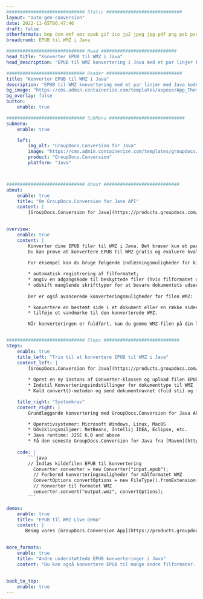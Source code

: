 ```yaml
---
############################# Static ############################
layout: "auto-gen-conversion"
date: 2022-11-05T06:47:46
draft: false
otherformats: bmp dcm emf emz epub gif ico jp2 jpeg jpg pdf png psb psd svg svgz tex tga tif tiff webp wmf wmz xps
breadcrumb: EPUB til WMZ i Java

############################# Head ############################
head_title: "Konverter EPUB til WMZ i Java"
head_description: "EPUB til WMZ konvertering i Java med et par linjer kode. Konverter over 160 filformater ved hjælp af GroupDocs dokumentkonverterings-API for Java"

############################# Header ############################
title: "Konverter EPUB til WMZ i Java"
description: "EPUB til WMZ konvertering med et par linjer med Java kode"
bg_image: "https://cms.admin.containerize.com/templates/aspose/App_Themes/V3/images/bg/header1.png"
bg_overlay: false
button:
    enable: true

############################# SubMenu ############################
submenu:
    enable: true

    left:
        img_alt: "GroupDocs.Conversion for Java"
        image: "https://cms.admin.containerize.com/templates/groupdocs/images/product-logos/90x90-noborder/groupdocs-conversion-java.png"
        product: "GroupDocs.Conversion"
        platform: "Java"



############################# About ############################
about:
    enable: true
    title: "Om GroupDocs.Conversion for Java API"
    content: |
        [GroupDocs.Conversion for Java](https://products.groupdocs.com/conversion/java/) er en avanceret filformatkonverterings-API til konvertering mellem populære billed- og dokumentformater såsom Microsoft Office, OpenDocument, PDF, HTML, e-mail, CAD. og meget mere med blot et par linjer kode. Den native API registrerer automatisk formaterne af de originale dokumenter og tilbyder mange muligheder for at tilpasse de konverterede dokumenter. Sammen med funktionen til at udtrække information fra et dokument, understøtter den også caching af konverteringsresultaterne til den lokale disk som standard. Enhver form for cachelagring kan dog understøttes ved at implementere de passende grænseflader - Amazon S3, Dropbox, Google Drive, Windows Azure, Reddis eller andre.
    

overview:
    enable: true
    content: |
        Konverter dine EPUB filer til WMZ i Java. Det kræver kun et par linjer med Java kode på enhver platform efter eget valg, såsom Windows, Linux, macOS.
        Du kan prøve at konvertere EPUB til WMZ gratis og evaluere kvaliteten af ​​konverteringsresultaterne. Sammen med simple filkonverteringsscripts kan du prøve mere sofistikerede muligheder for at indlæse EPUB-kildefilen og gemme WMZ-outputtet. 
        
        For eksempel kan du bruge følgende indlæsningsmuligheder for kilden EPUB:

        * automatisk registrering af filformatet;
        * angiv en adgangskode til beskyttede filer (hvis filformatet understøtter det);
        * udskift manglende skrifttyper for at bevare dokumentets udseende.
        
        Der er også avancerede konverteringsmuligheder for filen WMZ:

        * konvertere en bestemt side i et dokument eller en række sider;
        * tilføje et vandmærke til den konverterede WMZ.

        Når konverteringen er fuldført, kan du gemme WMZ-filen på din lokale filsti eller på et tredjepartslager såsom FTP, Amazon S3, Google Drive, Dropbox osv. Bemærk venligst - for at konvertere EPUB til WMZ, behøver du ikke installere yderligere software, såsom MS Office, Open Office, Adobe Acrobat Reader osv.


############################# Steps ############################
steps:
    enable: true
    title_left: "Trin til at konvertere EPUB til WMZ i Java"
    content_left: |
        [GroupDocs.Conversion for Java](https://products.groupdocs.com/conversion/java/) giver udviklere mulighed for nemt at konvertere EPUB fil til WMZ med et par linjer kode.
        
        * Opret en ny instans af Converter-klassen og upload filen EPUB med den fulde sti
        * Indstil Konverteringsindstillinger for dokumenttype til WMZ
        * Kald convert()-metoden og send dokumentnavnet (fuld sti) og formatet (WMZ) som en parameter

    title_right: "Systemkrav"
    content_right: |
        Grundlæggende konvertering med GroupDocs.Conversion for Java API kan udføres med blot et par linjer kode. Vores API'er understøttes på alle større platforme og operativsystemer. Før du udfører koden nedenfor, skal du sørge for, at du har følgende forudsætninger installeret på dit system.

        * Operativsystemer: Microsoft Windows, Linux, MacOS
        * Udviklingsmiljøer: NetBeans, Intellij IDEA, Eclipse, etc.
        * Java runtime: J2SE 6.0 and above
        * Få den seneste GroupDocs.Conversion for Java fra [Maven](https://repository.groupdocs.com/webapp/#/artifacts/browse/tree/General/repo/com/groupdocs/groupdocs-conversion)
         
    code: |
        ```java    
        // Indlæs kildefilen EPUB til konvertering
          Converter converter = new Converter("input.epub");
          // Forbered konverteringsmuligheder for målformatet WMZ
          ConvertOptions convertOptions = new FileType().fromExtension("wmz").getConvertOptions();
          // Konverter til formatet WMZ
          converter.convert("output.wmz", convertOptions);
        ```

demos:
    enable: true
    title: "EPUB til WMZ Live Demo"
    content: |
       Besøg vores [GroupDocs.Conversion App](https://products.groupdocs.app/conversion/family) websted, og prøv EPUB til WMZ konvertering nu. Den gratis demo har følgende fordele
          

more_formats:
    enable: true
    title: "Andre understøttede EPUB konverteringer i Java"
    content: "Du kan også konvertere EPUB til mange andre filformater. Se venligst listen nedenfor."
       
       
back_to_top:
    enable: true
---
```

